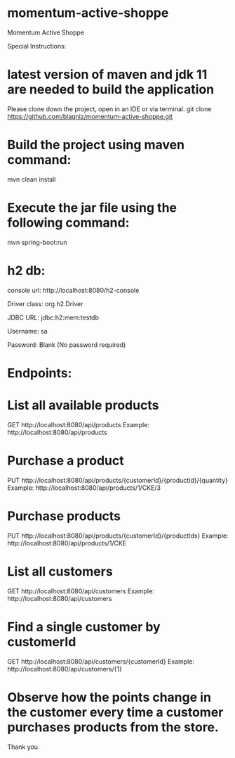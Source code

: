 # momentum-active-shoppe
Momentum Active Shoppe

Special Instructions:

# latest version of maven and jdk 11 are needed to build the application

Please clone down the project, open in an IDE or via terminal.
git clone https://github.com/blaqniz/momentum-active-shoppe.git

# Build the project using maven command:
mvn clean install

# Execute the jar file using the following command:
mvn spring-boot:run

# h2 db:
console url: http://localhost:8080/h2-console

Driver class: org.h2.Driver

JDBC URL: jdbc:h2:mem:testdb

Username: sa

Password: Blank (No password required)

# Endpoints:


# List all available products
  GET http://localhost:8080/api/products
  Example: http://localhost:8080/api/products

# Purchase a product
  PUT http://localhost:8080/api/products/{customerId}/{productId}/{quantity}
  Example:  http://localhost:8080/api/products/1/CKE/3

# Purchase products
  PUT http://localhost:8080/api/products/{customerId}/{productIds}
  Example:  http://localhost:8080/api/products/1/CKE 
  
  # List all customers
  GET http://localhost:8080/api/customers
  Example: http://localhost:8080/api/customers
  
  # Find a single customer by customerId
  GET http://localhost:8080/api/customers/{customerId}
  Example: http://localhost:8080/api/customers/{1}
  

# Observe how the points change in the customer every time a customer purchases products from the store.


Thank you.
